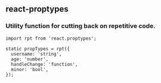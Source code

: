 ## react-proptypes
### Utility function for cutting back on repetitive code.

```
import rpt from 'react.proptypes';

static propTypes = rpt({
  username: 'string',
  age: 'number',
  handleChange: 'function',
  minor: 'bool',
});
```
